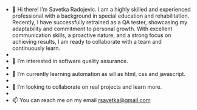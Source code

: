 - 👋 Hi there! I’m Savetka Radojevic. I am a highly skilled and experienced professional with a background in special education and rehabilitation. Recently, I have successfully retrained as a QA tester, showcasing my adaptability and commitment to personal growth. With excellent communication skills, a proactive nature, and a strong focus on achieving results, I am ready to collaborate with a team and continuously learn.
- 
- 👀 I’m interested in software quality assurance.
- 
- 🌱 I’m currently learning automation as wll as html, css and javascript.
- 
- 💞️ I’m looking to collaborate on real projects and learn more.
- 
- 📫 You can reach me on my email rsavetka@gmail.com

<!---
savetka-radojevic/savetka-radojevic is a ✨ special ✨ repository because its `README.md` (this file) appears on your GitHub profile.
You can click the Preview link to take a look at your changes.
--->
